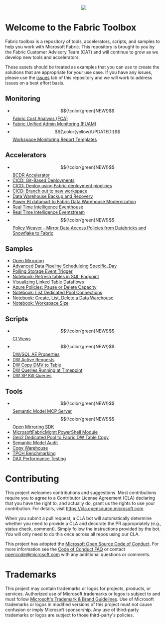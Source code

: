 <p align="center">
  <img src="./media/Fabric.svg" />
</p>

# Welcome to the Fabric Toolbox

Fabric toolbox is a repository of tools, accelerators, scripts, and samples to help you work with Microsoft Fabric. This repository is brought to you by the Fabric Customer Advisory Team (CAT) and will continue to grow as we develop new tools and accelerators.  

These assets should be treated as examples that you can use to create the solutions that are appropriate for your use case. If you have any issues, please use the [issues](https://github.com/microsoft/fabric-toolbox/issues) tab of this repository and we will work to address issues on a best effort basis. 

## Monitoring
- $${\color{green}NEW!}$$ [Fabric Cost Analysis (FCA)](./monitoring/fabric-cost-analysis)
- [Fabric Unified Admin Monitoring (FUAM)](./monitoring/fabric-unified-admin-monitoring)
- $${\color{yellow}UPDATED!}$$ [Workspace Monitoring Report Templates](./monitoring/workspace-monitoring-dashboards)

## Accelerators
- $${\color{green}NEW!}$$ [BCDR Accelerator](./accelerators/BCDR)
- [CICD: Git-Based Deployments](./accelerators/CICD/Git-based-deployments)
- [CICD: Deploy using Fabric deployment pipelines](./accelerators/CICD/Deploy-using-Fabric-deployment-pipelines)
- [CICD: Branch out to new workspace](./accelerators/CICD/Branch-out-to-new-workspace)
- [Data Warehouse Backup and Recovery](./accelerators/data-warehouse-backup-and-recovery)
- [Power BI datamart to Fabric Data Warehouse Modernization](./accelerators/power-bi-to-fabric-data-warehouse-modernization)
- [Real Time Intelligence Eventhouse](./accelerators/real-time-intelligence_eventhouse)
- [Real Time Intelligence Eventstream](./accelerators/real-time-intelligence_eventstream)
- $${\color{green}NEW!}$$ [Policy Weaver - Mirror Data Access Policies from Databricks and Snowflake to Fabric](./accelerators/policy-weaver)

## Samples
- [Open Mirroring](./samples/open-mirroring)
- [Advanced Data Pipeline Scheduleing Specific_Day](./samples/Advanced_Data_Pipeline_Scheduleing_Specific_Day)
- [Polling Storage Event Trigger](./samples/polling-storage-even-trigger)
- [Notebook: Refresh tables in SQL Endpoint](./samples/notebook-refresh-tables-in-sql-endpoint)
- [Visualizing Linked Table Dataflows](./samples/visualizing-linked-table-dataflows)
- [Azure Policies: Pause or Delete Capacity](./samples/azure-policy)
- [Notebook: List Dedicated Pool Connections](./samples/notebook-list-dedicated-pool-connections)
- [Notebook: Create, List, Delete a Data Warehouse](./samples/notebook-create-list-delete-warehouse)
- [Notebook: Workspace Size](./samples/notebook-workspace-size)

## Scripts
- $${\color{green}NEW!}$$ [CI Views](./scripts/dw-ci-views)
- $${\color{green}NEW!}$$ [DW/SQL AE Properties](./scripts/dw-properties)
- [DW Active Requests](./scripts/dw-active-requests)
- [DW Copy DMV to Table](./scripts/dw-copy-dmv-to-table)
- [DW Queries Running at Timepoint](./scripts/dw-queries-running-at-timepoint)
- [DW SP Kill Queries](./scripts/dw-sp-kill-queries)

## Tools
- $${\color{green}NEW!}$$ [Semantic Model MCP Server](./tools/SemanticModelMCPServer)
- $${\color{green}NEW!}$$ [Open Mirroring SDK](./tools/OpenMirroringPythonSDK)
- [MicrosoftFabricMgmt PowerShell Module](./tools/MicrosoftFabricMgmt)
- [Gen2 Dedicated Pool to Fabric DW Table Copy](./tools/Gen2toFabricDW)
- [Semantic Model Audit](./tools/SemanticModelAudit)
- [Copy Warehouse](./tools/copy-warehouse)
- [TPCH Benchmarking](./tools/tpch-benchmarking)
- [DAX Performance Testing](./tools/DAXPerformanceTesting)


# Contributing

This project welcomes contributions and suggestions.  Most contributions require you to agree to a
Contributor License Agreement (CLA) declaring that you have the right to, and actually do, grant us
the rights to use your contribution. For details, visit https://cla.opensource.microsoft.com.

When you submit a pull request, a CLA bot will automatically determine whether you need to provide
a CLA and decorate the PR appropriately (e.g., status check, comment). Simply follow the instructions
provided by the bot. You will only need to do this once across all repos using our CLA.

This project has adopted the [Microsoft Open Source Code of Conduct](https://opensource.microsoft.com/codeofconduct/).
For more information see the [Code of Conduct FAQ](https://opensource.microsoft.com/codeofconduct/faq/) or
contact [opencode@microsoft.com](mailto:opencode@microsoft.com) with any additional questions or comments.

# Trademarks

This project may contain trademarks or logos for projects, products, or services. Authorized use of Microsoft 
trademarks or logos is subject to and must follow 
[Microsoft's Trademark & Brand Guidelines](https://www.microsoft.com/en-us/legal/intellectualproperty/trademarks/usage/general).
Use of Microsoft trademarks or logos in modified versions of this project must not cause confusion or imply Microsoft sponsorship.
Any use of third-party trademarks or logos are subject to those third-party's policies.
